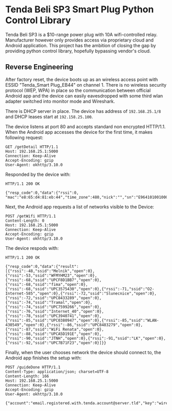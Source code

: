 # Tenda Beli SP3 Smart Plug Python Control Library
Tenda Beli SP3 is a $10-range power plug with 10A wifi-controlled relay. Manufacturer however only provides access via proprietary cloud and Android application. This project has the ambition of closing the gap by providing python control library, hopefully bypassing vendor's cloud.

## Reverse Engineering
After factory reset, the device boots up as an wireless access point with ESSID "Tenda_Smart Plug_EB44" on channel 1. There is no wireless security protocol (WEP, WPA) in place so the communication between official Android app and the device can easily eavesdropped with some third wlan adapter switched into monitor mode and Wireshark.

There is DHCP server in place. The device has address of `192.168.25.1/8` and DHCP leases start at `192.158.25.100`. 

The device listens at port 80 and accepts standard non encrypted HTTP/1.1. When the Android app accesses the device for the first time, it makes following request:
```http
GET /getDetail HTTP/1.1
Host: 192.168.25.1:5000
Connection: Keep-Alive
Accept-Encoding: gzip
User-Agent: okhttp/3.10.0
```
Responded by the device with:
```http
HTTP/1.1 200 OK

{"resp_code":0,"data":{"rssi":0, "mac":"e8:65:d4:81:eb:44","time_zone":480,"nick":"","sn":"E9641010010000854","model":"SP3V1.0","sft_ver":"V1.1.0.13(115)_SP3_EU","hrd_ver":"V1.0"}}
```
Next, the Android app requests a list of networks visible to the Device:
```http
POST /getWifi HTTP/1.1
Content-Length: 0
Host: 192.168.25.1:5000
Connection: Keep-Alive
Accept-Encoding: gzip
User-Agent: okhttp/3.10.0
```
The device respods with:
```http
HTTP/1.1 200 OK

{"resp_code":0,"data":{"result":[{"rssi":-48,"ssid":"Melnik","open":0},{"rssi":-53,"ssid":"WFMYHM23","open":0},{"rssi":-68,"ssid":"UPCF8D1BB7","open":0},{"rssi":-68,"ssid":"fima","open":0},{"rssi":-68,"ssid":"UPC3575430","open":0},{"rssi":-71,"ssid":"O2-Internet-585","open":0},{"rssi":-72,"ssid":"Slunecnice","open":0},{"rssi":-72,"ssid":"UPC8433289","open":0},{"rssi":-74,"ssid":"Tramal","open":0},{"rssi":-74,"ssid":"UPC7599266","open":0},{"rssi":-76,"ssid":"Internet_40","open":0},{"rssi":-78,"ssid":"UPC3940741","open":0},{"rssi":-85,"ssid":"UPC0380947","open":0},{"rssi":-85,"ssid":"WLAN-430549","open":0},{"rssi":-86,"ssid":"UPC8483279","open":0},{"rssi":-87,"ssid":"WiFi Renata","open":0},{"rssi":-88,"ssid":"UPCA5D191E","open":0},{"rssi":-90,"ssid":"JTNH","open":0},{"rssi":-91,"ssid":"LK","open":0},{"rssi":-92,"ssid":"UPC7B71F23","open":0}]}}
```
Finally, when the user chooses network the device should connect to, the Android app finishes the setup with:
```http
POST /guideDone HTTP/1.1
Content-Type: application/json; charset=UTF-8
Content-Length: 166
Host: 192.168.25.1:5000
Connection: Keep-Alive
Accept-Encoding: gzip
User-Agent: okhttp/3.10.0

{"account":"email.registered.with.tenda.account@server.tld","key":"wireless_password","location":"Europe/Prague","server":"beli.valley.device.cloud.tenda.com.cn","ssid":"HomeNetworkSSID","timezone":60}
```